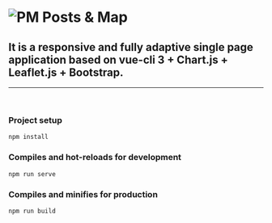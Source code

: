 # ![PM](/dist/favicons/favicon.ico) Posts & Map

## **It is a responsive and fully adaptive single page application based on vue-cli 3 + Chart.js + Leaflet.js + Bootstrap.**
---
<br/>

### Project setup
```
npm install
```

### Compiles and hot-reloads for development
```
npm run serve
```

### Compiles and minifies for production
```
npm run build
```